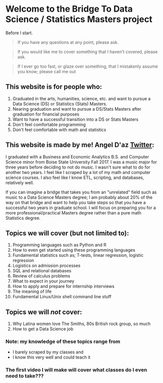 # Welcome to the Bridge To Data Science / Statistics Masters project

Before I start.
> If you have any questions at any point, please ask. 

> If you would like me to cover something that I haven't covered, please ask. 

> If I ever go too fast, or glaze over something, that I mistakenly assume you know; please call me out


## This website is for people who:
1. Graduated in the arts, humanities, science, etc. and want to pursue a Data Science (DS) or Statistics (Stats) Masters.
2. Nearing graduation and want to pursue a DS/Stats Masters after graduation for financial purposes
3. Want to have a successful transition into a DS or Stats Masters
4. Don't feel comfortable programming
5. Don't feel comfortable with math and statistics

## This website is made by me! Angel D'az [Twitter](https://twitter.com/angeld_az):
I graduated with a Business and Economic Analytics B.S. and Computer Science minor from Boise State University Fall 2017.
I was a music major for three years before deciding to not do music. I wasn't sure what to do for another two years.
I feel like I scraped by a lot of my math and computer science courses. I also feel like I know ETL, scripting, and databases,
relatively well.

If you can imagine a bridge that takes you from an "unrelated" field such as music to a Data Science Masters degree;
I am probably about 20% of the way on that bridge and want to help you take steps so that you have a successful two years
in graduate school. I will focus on preparing you for a more professional/practical Masters degree rather than a pure math
Statistics degree.

## Topics we will cover (but not limited to):
1. Programming languages such as Python and R
2. How to even get started using these programming languages
3. Fundamental statistics such as; T-tests, linear regression, logistic regression
4. Logistics on admission processes
5. SQL and relational databases
6. Review of calculus problems
7. What to expect in your journey
8. How to apply and prepare for internship interviews
9. The meaning of life
10. Fundamental Linux/Unix shell command line stuff

## Topics we will *not* cover:
1. Why Latina women love The Smiths, 80s British rock group, so much
2. How to get a Data Science job

### Note: my knowledge of these topics range from
- I barely scraped by my classes
and
- I know this very well and could teach it

### The first video I will make will cover what classes do I even need to take???


